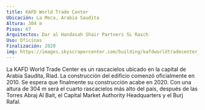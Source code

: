 ```yaml
---
title: KAFD World Trade Center
Ubicación: La Meca, Arabia Saudita
Altura: 304 m
Pisos: 67 
Arquitectos: Dar al Handasah Shair Partners SL Rasch
Uso: Oficinas
Finalización: 2020
img: https://images.skyscrapercenter.com/building/kafdworldtradecenter_dwg-render-below_(c)gensler.jpg
---
```

La KAFD World Trade Center​ es un rascacielos ubicado en la capital de Arabia Saudita, Riad. La construcción del edificio comenzó oficialmente en 2010. Se espera que finalmente su construcción acabe en 2020. Con una altura de 304 m será el cuarto rascacielos más alto del país, después de las Torres Abraj Al Bait, el Capital Market Authority Headquarters y el Burj Rafal.
